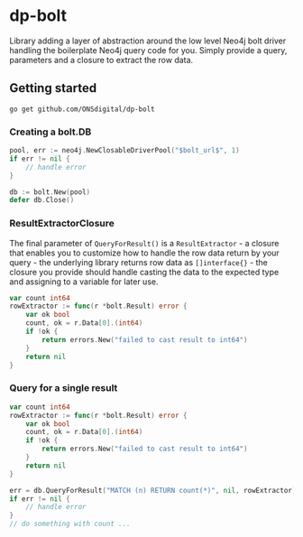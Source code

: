 # dp-bolt
Library adding a layer of abstraction around the low level Neo4j bolt driver handling the boilerplate Neo4j query code
 for you. Simply provide a query, parameters and a closure to extract the row data.
 
## Getting started
`go get github.com/ONSdigital/dp-bolt`

### Creating a bolt.DB
```go
pool, err := neo4j.NewClosableDriverPool("$bolt_url$", 1)
if err != nil {
	// handle error
}

db := bolt.New(pool)
defer db.Close()
```

### ResultExtractorClosure
The final parameter of `QueryForResult()` is a `ResultExtractor` - a closure that enables you to customize how to 
handle the row data return by your query - the underlying library returns row data as `[]interface{}` - the closure you provide
should handle casting the data to the expected type and assigning to a variable for later use.
```go
var count int64
rowExtractor := func(r *bolt.Result) error {
    var ok bool
    count, ok = r.Data[0].(int64)
    if !ok {
        return errors.New("failed to cast result to int64")
    }
    return nil
}
```

### Query for a single result
```go
var count int64
rowExtractor := func(r *bolt.Result) error {
    var ok bool
    count, ok = r.Data[0].(int64)
    if !ok {
        return errors.New("failed to cast result to int64")
    }
    return nil
}

err = db.QueryForResult("MATCH (n) RETURN count(*)", nil, rowExtractor)
if err != nil {
    // handle error
}
// do something with count ...
```

